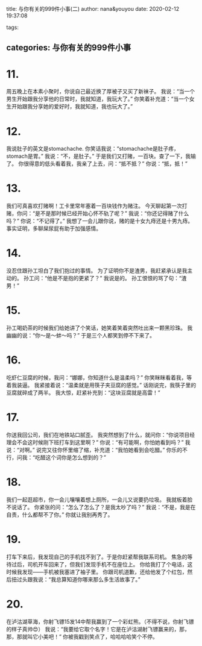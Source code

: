 title: 与你有关的999件小事(二)
author: nana&youyou
date: 2020-02-12 19:37:08

tags:

categories: 与你有关的999件小事
---

# 11.

周五晚上在本素小聚时，你说自己最近换了厚被子又买了新袜子。
我说：“当一个男生开始跟我分享他的日常时，我就知道，我玩大了。”
你笑着补充道：“当一个女生开始跟我分享她的爱好时，我就知道，我也玩大了。”<!-- more -->

# 12.

我说肚子的英文是stomachache. 
你笑话我说：“stomachache是肚子疼，stomach是胃。”
我说：“不，是肚子。”
于是我们又打赌，一百块。查了一下，我输了。
你很得意的低头看着我，我亲了上去，问：“抵不抵？”
你说：“抵，抵！”

# 13.

我们可真喜欢打赌啊！工卡里常年塞着一百块钱作为赌注。
今天聊起第一次打赌，你问：“是不是那时候已经开始心怀不轨了呢？”
我说：“你还记得赌了什么吗？”
你说：“不记得了。”
我想了一会儿跟你说，赌的是十女九痔还是十男九痔。
事实证明，多聊屎尿屁有助于加强感情。

# 14.

没忍住跟孙工坦白了我们抱过的事情。
为了证明你不是渣男，我赶紧承认是我主动的。
孙工问：“他是不是抱的更紧了？”
我说是的。
孙工恨恨的骂了句：“渣男！”

# 15.

孙工喝奶茶的时候我们给她讲了个笑话，她笑着笑着突然吐出来一颗黑珍珠。
我幽幽的说：“你～是～蚌～吗？”
于是三个人都笑到停不下来了。

# 16.

吃虾仁豆腐的时候，我问：“娜娜，你知道什么是温柔吗？”
你笑眯眯看着我，等着我装逼。
我紧接着说：“温柔就是用筷子夹豆腐的感觉。”
话刚说完，我筷子里的豆腐就碎成了两半。
我大惊，赶紧补充到：“这块豆腐就是高雷！”

# 17.

你送我回公司，我们在地铁站口腻歪。
我突然想到了什么，就问你：“你说项目经理会不会这时候刚下班打车到这里啊？”
你说：“有可能啊，你怕她看到吗？”
我说：“对啊。”
说完又往你怀里缩了缩，补充道：“我怕她看到会吃醋。”
你乐的不行，问我：“吃醋这个词你是怎么想到的？”

# 18.

我们一起逛超市，你一会儿嚷嚷着想上厕所，一会儿又说要扔垃圾。
我就板着脸不说话了。
你紧张的问：“怎么了怎么了？是我太吵了吗？”
我说：“不是，我是在自责，什么都帮不了你。”
你就让我别再秀了。

# 19.

打车下来后，我发现自己的手机找不到了。于是你赶紧帮我联系司机。
焦急的等待过后，司机开车回来了，但我们发现手机不在座位上。
你给我打了个电话，这时候我发现——手机被我塞进了袖子里。
你跟司机道歉，还给他发了个红包，然后扭过头跟我说：“我总算知道你哪来那么多生活故事了。”

# 20.

在泸沽湖草海，你射飞镖15发14中帮我赢到了一个彩虹熊。（不得不说，你射飞镖的样子真帅😍）
我说：“我要给它取个名字！它是在泸沽湖射飞镖赢来的，那，那，那就叫它小美吧！”
你被我戳到笑点了，哈哈哈哈笑个不停。